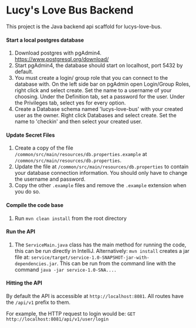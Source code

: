 # Lucy's Love Bus Backend

This project is the Java backend api scaffold for lucys-love-bus.

#### Start a local postgres database
1. Download postgres with pgAdmin4. https://www.postgresql.org/download/
2. Start pgAdmin4, the database should start on localhost, port 5432 by default.
3. You must create a login/ group role that you can connect to the database with.
On the left side bar on pgAdmin open Login/Group Roles, right click and select create.
Set the name to a username of your choosing.
Under the Definition tab, set a password for the user.
Under the Privileges tab, select yes for every option.
4. Create a Database schema named 'lucys-love-bus' with your created user as the owner.
Right click Databases and select create.
Set the name to 'checkin' and then select your created user.

#### Update Secret Files
1. Create a copy of the file `/common/src/main/resources/db.properties.example` at `/common/src/main/resources/db.properties`.
2. Update the file at `/common/src/main/resources/db.properties` to contain your database connection information.
You should only have to change the username and password.
3. Copy the other `.example` files and remove the `.example` extension when you do so.

#### Compile the code base
1. Run `mvn clean install` from the root directory

#### Run the API
1. The `ServiceMain.java` class has the main method for running the code, this can be run directly in IntelliJ.
Alternatively: `mvn install` creates a jar file at:
`service/target/service-1.0-SNAPSHOT-jar-with-dependencies.jar`.
This can be run from the command line with the command `java -jar service-1.0-SNA....`

#### Hitting the API
By default the API is accessible at `http://localhost:8081`. All routes
have the `/api/v1` prefix to them.

For example, the HTTP request to login would be:
`GET http://localhost:8081/api/v1/user/login`

